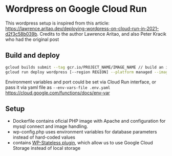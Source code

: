 # Wordpress on Google Cloud Run
This wordpress setup is inspired from this article: https://lawrence.aritao.dev/deploying-wordpress-on-cloud-run-in-2021-d2f3c58b039b. Credits to the author Lawrence Aritao, and also Peter Kracik who had the original post

## Build and deploy
```bash
gcloud builds submit --tag gcr.io/PROJECT_NAME/IMAGE_NAME // build an image
gcloud run deploy wordpress [--region REGION] --platform managed --image gcr.io/PROJECT_NAME/IMAGE_NAME --set-env-vars DB_NAME=wordpress,DB_USER=root,DB_PASSWORD=mysecretpassword,DB_HOST=database_host --port 80 // deploy to Cloud run
```

Environment variables and port could be set via Cloud Run interface, or pass it via yaml file as `--env-vars-file .env.yaml` https://cloud.google.com/functions/docs/env-var

## Setup
- Dockerfile contains oficial PHP image with Apache and configuration for mysql connect and image handling.
- wp-config.php uses environment variables for database parameters instead of hard-coded values
- contains [WP-Stateless plugin](https://wordpress.org/plugins/wp-stateless/), which allow us to use Google Cloud Storage instead of local storage